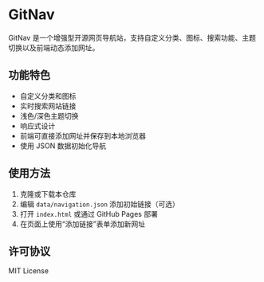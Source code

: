 # GitNav

GitNav 是一个增强型开源网页导航站，支持自定义分类、图标、搜索功能、主题切换以及前端动态添加网址。

## 功能特色
- 自定义分类和图标
- 实时搜索网站链接
- 浅色/深色主题切换
- 响应式设计
- 前端可直接添加网址并保存到本地浏览器
- 使用 JSON 数据初始化导航

## 使用方法
1. 克隆或下载本仓库
2. 编辑 `data/navigation.json` 添加初始链接（可选）
3. 打开 `index.html` 或通过 GitHub Pages 部署
4. 在页面上使用“添加链接”表单添加新网址

## 许可协议
MIT License
